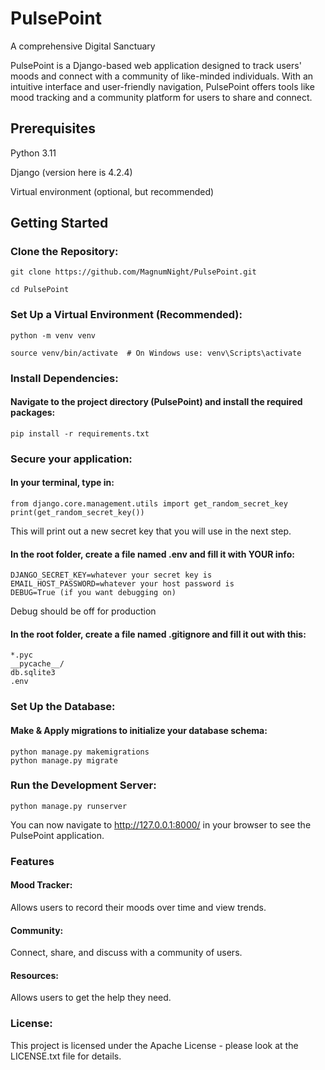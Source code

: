 
# PulsePoint
A comprehensive Digital Sanctuary

PulsePoint is a Django-based web application designed to track users' moods and connect with a community of like-minded individuals. With an intuitive interface and user-friendly navigation, PulsePoint offers tools like mood tracking and a community platform for users to share and connect.

## Prerequisites
Python 3.11

Django (version here is 4.2.4)

Virtual environment (optional, but recommended)

## Getting Started
### Clone the Repository:

```
git clone https://github.com/MagnumNight/PulsePoint.git

cd PulsePoint
```
### Set Up a Virtual Environment (Recommended):
```
python -m venv venv

source venv/bin/activate  # On Windows use: venv\Scripts\activate
```

### Install Dependencies:

#### Navigate to the project directory (PulsePoint) and install the required packages:
```
pip install -r requirements.txt
```

### Secure your application:

#### In your terminal, type in:
```
from django.core.management.utils import get_random_secret_key
print(get_random_secret_key())
``` 
This will print out a new secret key that you will use in the next step.

#### In the root folder, create a file named .env and fill it with YOUR info:
```
DJANGO_SECRET_KEY=whatever your secret key is
EMAIL_HOST_PASSWORD=whatever your host password is
DEBUG=True (if you want debugging on)
```
Debug should be off for production

#### In the root folder, create a file named .gitignore and fill it out with this:
```
*.pyc
__pycache__/
db.sqlite3
.env
```

### Set Up the Database:

#### Make & Apply migrations to initialize your database schema:
```
python manage.py makemigrations
python manage.py migrate
```
### Run the Development Server:
```
python manage.py runserver
```
You can now navigate to http://127.0.0.1:8000/ in your browser to see the PulsePoint application.

### Features
#### Mood Tracker: 
Allows users to record their moods over time and view trends.

#### Community: 
Connect, share, and discuss with a community of users.

#### Resources:
Allows users to get the help they need.

### License:
This project is licensed under the Apache License - please look at the LICENSE.txt file for details.
